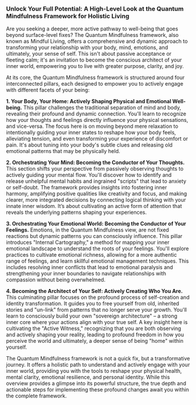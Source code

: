 ###  Unlock Your Full Potential: A High-Level Look at the Quantum Mindfulness Framework for Holistic Living
Are you seeking a deeper, more active pathway to well-being that goes beyond surface-level fixes? The Quantum Mindfulness framework, also known as Mindful Living, offers a comprehensive and dynamic approach to transforming your relationship with your body, mind, emotions, and ultimately, your sense of self. This isn't about passive acceptance or fleeting calm; it's an invitation to become the conscious architect of your inner world, empowering you to live with greater purpose, clarity, and joy.

At its core, the Quantum Mindfulness framework is structured around four interconnected pillars, each designed to empower you to actively engage with different facets of your being:

**1. Your Body, Your Home: Actively Shaping Physical and Emotional Well-being.**
This pillar challenges the traditional separation of mind and body, revealing their profound and dynamic connection. You'll learn to recognize how your thoughts and feelings directly influence your physical sensations, and vice-versa. The focus here is on moving beyond mere relaxation to intentionally guiding your inner states to reshape how your body feels, alleviating tension, and even transforming your experience of discomfort or pain. It's about tuning into your body's subtle clues and releasing old emotional patterns that may be physically held.

**2. Orchestrating Your Mind: Becoming the Conductor of Your Thoughts.**
This section shifts your perspective from passively observing thoughts to actively guiding your mental flow. You'll discover how to identify and release unhelpful mental habits and ingrained "scripts" that lead to anxiety or self-doubt. The framework provides insights into fostering inner harmony, amplifying positive qualities like creativity and focus, and making clearer, more integrated decisions by connecting logical thinking with your innate inner wisdom. It’s about cultivating an active form of attention that reveals the underlying patterns shaping your experiences.

**3. Orchestrating Your Emotional World: Becoming the Conductor of Your Feelings.**
Emotions, in the Quantum Mindfulness view, are not fixed reactions but dynamic patterns you can consciously influence. This pillar introduces "Internal Cartography," a method for mapping your inner emotional landscape to understand the roots of your feelings. You'll explore practices to cultivate emotional richness, allowing for a more authentic range of feelings, and learn skillful emotional management techniques. This includes resolving inner conflicts that lead to emotional paralysis and strengthening your inner boundaries to navigate relationships with compassion without being overwhelmed.

**4. Becoming the Architect of Your Self: Actively Creating Who You Are.**
This culminating pillar focuses on the profound process of self-creation and identity transformation. It guides you to free yourself from old, inherited stories and "un-link" from patterns that no longer serve your growth. You'll learn to consciously build your own "sovereign architecture" – a strong inner core where your actions align with your true self. A key insight here is cultivating the "Active Witness," recognizing that you are both observing and actively shaping your reality, leading to profound freedom in how you perceive the world and ultimately, a deeper sense of being "home" within yourself.

The Quantum Mindfulness framework is not a quick fix, but a transformative journey. It offers a holistic path to understand and actively engage with your inner world, providing you with the tools to reshape your physical health, mental clarity, emotional resilience, and personal identity. While this overview provides a glimpse into its powerful structure, the true depth and actionable steps for implementing these profound changes await you within the complete framework.